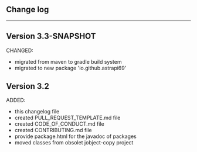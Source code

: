## Change log
----------------------

Version 3.3-SNAPSHOT
-------------

CHANGED:

- migrated from maven to gradle build system
- migrated to new package 'io.github.astrapi69'

Version 3.2
-------------

ADDED:
 
- this changelog file
- created PULL_REQUEST_TEMPLATE.md file
- created CODE_OF_CONDUCT.md file
- created CONTRIBUTING.md file
- provide package.html for the javadoc of packages
- moved classes from obsolet jobject-copy project


